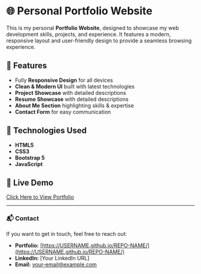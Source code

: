 # 🌐 Personal Portfolio Website

This is my personal **Portfolio Website**, designed to showcase my web development skills, projects, and experience. It features a modern, responsive layout and user-friendly design to provide a seamless browsing experience.

## 🔹 Features
- Fully **Responsive Design** for all devices
- **Clean & Modern UI** built with latest technologies
- **Project Showcase** with detailed descriptions
-  **Resume Showcase** with detailed descriptions
- **About Me Section** highlighting skills & expertise
- **Contact Form** for easy communication

## 🔹 Technologies Used
- **HTML5**
- **CSS3**
- **Bootstrap 5**
- **JavaScript**

## 🔹 Live Demo
[Click Here to View Portfolio](https://USERNAME.github.io/REPO-NAME/)

---

### 📬 Contact
If you want to get in touch, feel free to reach out:

- **Portfolio:** [https://USERNAME.github.io/REPO-NAME/](https://USERNAME.github.io/REPO-NAME/)
- **LinkedIn:** [Your LinkedIn URL]
- **Email:** your-email@example.com
